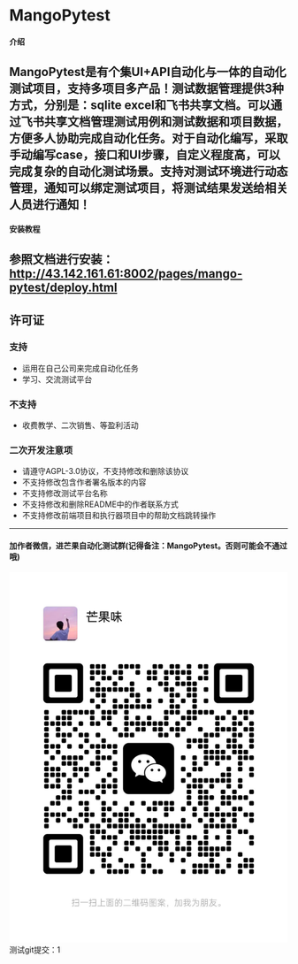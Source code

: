 # MangoPytest

#### 介绍

MangoPytest是有个集UI+API自动化与一体的自动化测试项目，支持多项目多产品！测试数据管理提供3种方式，分别是：sqlite
excel和飞书共享文档。可以通过飞书共享文档管理测试用例和测试数据和项目数据，方便多人协助完成自动化任务。对于自动化编写，采取手动编写case，接口和UI步骤，自定义程度高，可以完成复杂的自动化测试场景。支持对测试环境进行动态管理，通知可以绑定测试项目，将测试结果发送给相关人员进行通知！
---

#### 安装教程

参照文档进行安装：http://43.142.161.61:8002/pages/mango-pytest/deploy.html
---

## 许可证

### 支持

- 运用在自己公司来完成自动化任务
- 学习、交流测试平台

### 不支持

- 收费教学、二次销售、等盈利活动

### 二次开发注意项

- 请遵守AGPL-3.0协议，不支持修改和删除该协议
- 不支持修改包含作者署名版本的内容
- 不支持修改测试平台名称
- 不支持修改和删除README中的作者联系方式
- 不支持修改前端项目和执行器项目中的帮助文档跳转操作

---

#### 加作者微信，进芒果自动化测试群(记得备注：MangoPytest。否则可能会不通过哦)

![img_8.png](img_8.png)
测试git提交：1
